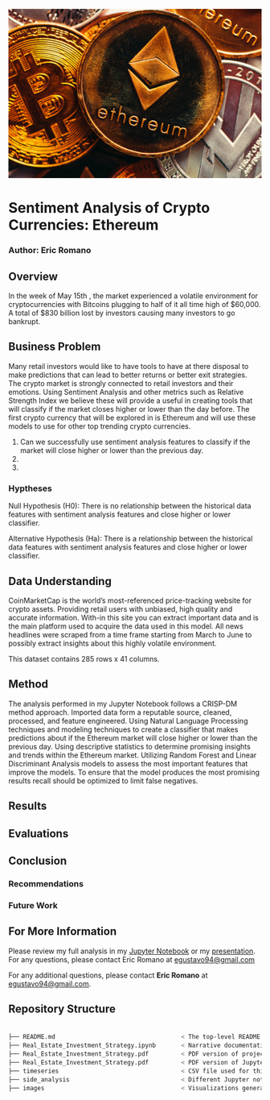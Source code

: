 ![](Images/ethereum-and-bitcoin.jpg)
# Sentiment Analysis of Crypto Currencies: Ethereum
### Author: Eric Romano
## Overview

In the week of May 15th , the market experienced a volatile environment for cryptocurrencies with Bitcoins plugging to half of it all time high of $60,000. A total of $830 billion lost by investors causing many investors to go bankrupt.

## Business Problem 

Many retail investors would like to have tools to have at there disposal to make predictions that can lead to better returns or better exit strategies. The crypto market is strongly connected to retail investors and their emotions. Using Sentiment Analysis and other metrics such as Relative Strength Index we believe these will provide a useful in creating tools that will classify if the market closes higher or lower than the day before. The first crypto currency that will be explored in is Ethereum and will use these models to use for other top trending crypto currencies.
1. Can we successfully use sentiment analysis features to classify if the market will close higher or lower than the previous day.
2. 
3. 


### Hyptheses

Null Hypothesis (H0): There is no relationship between the historical data features with sentiment analysis features and close higher or lower classifier. 

Alternative Hypothesis (Ha): There is a relationship between the historical data features with sentiment analysis features and close higher or lower classifier.

## Data Understanding 

CoinMarketCap is the world’s most-referenced price-tracking website for crypto assets. Providing retail users with unbiased, high quality and accurate information. With-in this site you can extract important data and is the main platform used to acquire the data used in this model. All news headlines were scraped from a time frame starting from March to June to possibly extract insights about this highly volatile environment.

This dataset contains 285 rows x 41 columns.

## Method

The analysis performed in my Jupyter Notebook follows a CRISP-DM method approach. Imported data form a reputable source, cleaned, processed, and feature engineered. Using Natural Language Processing techniques and modeling techniques to create a classifier that makes predictions about if the Ethereum market will close higher or lower than the previous day. Using descriptive statistics to determine promising insights and trends within the Ethereum market. Utilizing Random Forest and Linear Discriminant Analysis models to assess the most important features that improve the models. To ensure that the model produces the most promising results recall should be optimized to limit false negatives. 

## Results 

## Evaluations

## Conclusion

### Recommendations 

### Future Work 

## For More Information

Please review my full analysis in my [Jupyter Notebook]() or my [presentation]().
For any questions, please contact Eric Romano at egustavo94@gmail.com 

For any additional questions, please contact **Eric Romano** at [egustavo94@gmail.com](egustavo94@gmail.com).

## Repository Structure

```bash

├── README.md                                   < The top-level README for reviewers of this project
├── Real_Estate_Investment_Strategy.ipynb       < Narrative documentation of analysis in Jupyter notebook
├── Real_Estate_Investment_Strategy.pdf         < PDF version of project presentation
├── Real_Estate_Investment_Strategy.pdf         < PDF version of Jupyter notebook
├── timeseries                                  < CSV file used for this project
├── side_analysis                               < Different Jupyter notebooks
├── images                                      < Visualizations generated for analysis

```
